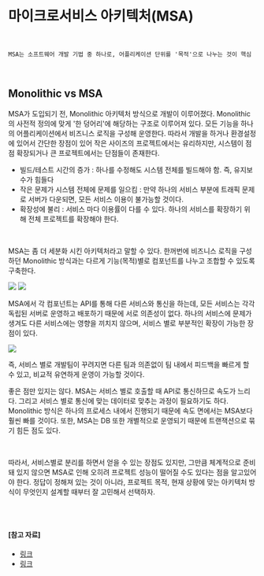 # 마이크로서비스 아키텍처(MSA)

<br>

```
MSA는 소프트웨어 개발 기법 중 하나로, 어플리케이션 단위를 '목적'으로 나누는 것이 핵심
```

<br>

## Monolithic vs MSA 

MSA가 도입되기 전, Monolithic 아키텍처 방식으로 개발이 이루어졌다. Monolithic의 사전적 정의에 맞게 '한 덩어리'에 해당하는 구조로 이루어져 있다. 모든 기능을 하나의 어플리케이션에서 비즈니스 로직을 구성해 운영한다. 따라서 개발을 하거나 환경설정에 있어서 간단한 장점이 있어 작은 사이즈의 프로젝트에서는 유리하지만, 시스템이 점점 확장되거나 큰 프로젝트에서는 단점들이 존재한다.

- 빌드/테스트 시간의 증가 : 하나를 수정해도 시스템 전체를 빌드해야 함. 즉, 유지보수가 힘들다
- 작은 문제가 시스템 전체에 문제를 일으킴 : 만약 하나의 서비스 부분에 트래픽 문제로 서버가 다운되면, 모든 서비스 이용이 불가능할 것이다.
- 확장성에 불리 : 서비스 마다 이용률이 다를 수 있다. 하나의 서비스를 확장하기 위해 전체 프로젝트를 확장해야 한다.

 <br>

MSA는 좀 더 세분화 시킨 아키텍처라고 말할 수 있다. 한꺼번에 비즈니스 로직을 구성하던 Monolithic 방식과는 다르게 기능(목적)별로 컴포넌트를 나누고 조합할 수 있도록 구축한다.

<img src="https://www.redhat.com/cms/managed-files/monolithic-vs-microservices.png">

<img src="https://miro.medium.com/max/1250/1*V_mvV0mbfcBoCcirDgsvZw.png">

<br>

MSA에서 각 컴포넌트는 API를 통해 다른 서비스와 통신을 하는데, 모든 서비스는 각각 독립된 서버로 운영하고 배포하기 때문에 서로 의존성이 없다. 하나의 서비스에 문제가 생겨도 다른 서비스에는 영향을 끼치지 않으며, 서비스 별로 부분적인 확장이 가능한 장점이 있다.

<img src="http://clipsoft.co.kr/wp/wp-content/uploads/2020/06/leh_6.png">

즉, 서비스 별로 개발팀이 꾸려지면 다른 팀과 의존없이 팀 내에서 피드백을 빠르게 할 수 있고, 비교적 유연하게 운영이 가능할 것이다.

좋은 점만 있지는 않다. MSA는 서비스 별로 호출할 때 API로 통신하므로 속도가 느리다. 그리고 서비스 별로 통신에 맞는 데이터로 맞추는 과정이 필요하기도 하다. Monolithic 방식은 하나의 프로세스 내에서 진행되기 때문에 속도 면에서는 MSA보다 훨씬 빠를 것이다. 또한, MSA는 DB 또한 개별적으로 운영되기 때문에 트랜잭션으로 묶기 힘든 점도 있다. 

<br>

따라서, 서비스별로 분리를 하면서 얻을 수 있는 장점도 있지만, 그만큼 체계적으로 준비돼 있지 않으면 MSA로 인해 오히려 프로젝트 성능이 떨어질 수도 있다는 점을 알고있어야 한다. 정답이 정해져 있는 것이 아니라, 프로젝트 목적, 현재 상황에 맞는 아키텍처 방식이 무엇인지 설계할 때부터 잘 고민해서 선택하자.

<br>

<br>

#### [참고 자료]

- [링크](https://medium.com/@shaul1991/%EC%B4%88%EB%B3%B4%EA%B0%9C%EB%B0%9C%EC%9E%90-%EC%9D%BC%EC%A7%80-%EB%8C%80%EC%84%B8-msa-%EB%84%88-%EB%AD%90%EB%8B%88-efba5cfafdeb)
- [링크](http://clipsoft.co.kr/wp/blog/%EB%A7%88%EC%9D%B4%ED%81%AC%EB%A1%9C%EC%84%9C%EB%B9%84%EC%8A%A4-%EC%95%84%ED%82%A4%ED%85%8D%EC%B2%98msa-%EA%B0%9C%EB%85%90/)